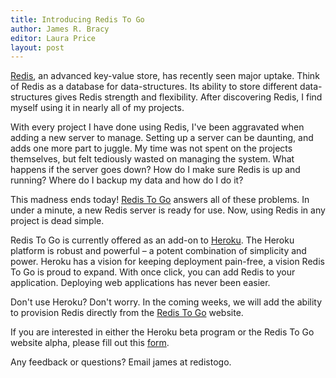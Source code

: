 ```yaml
---
title: Introducing Redis To Go
author: James R. Bracy
editor: Laura Price
layout: post
---
```


[Redis](http://code.google.com/p/redis/), an advanced key-value store, has
recently seen major uptake. Think of Redis as a database
for data-structures. Its ability to store different data-structures 
gives Redis strength and flexibility. After discovering Redis, I find
myself using it in nearly all of my projects.

With every project I have done using Redis, I've been aggravated when adding a
new server to manage. Setting up a server can be daunting, and adds one more
part to juggle. My time was not spent on the projects themselves, but felt
tediously wasted on managing the system. What happens if the server goes down?
How do I make sure Redis is up and running? Where do I backup my data and how
do I do it?

This madness ends today! [Redis To Go](http://redistogo.com/) answers all of
these problems. In under a minute, a new Redis server is ready for use. Now,
using Redis in any project is dead simple.

Redis To Go is currently offered as an add-on to [Heroku](http://heroku.com/).
The Heroku platform is robust and powerful – a potent combination of
simplicity and power. Heroku has a vision for keeping deployment pain-free, a
vision Redis To Go is proud to expand. With once click, you can add Redis to
your application. Deploying web applications has never been easier.

Don't use Heroku? Don't worry. In the coming weeks, we will add the ability to
provision Redis directly from the [Redis To Go](http://redistogo.com/)
website. 

If you are interested in either the Heroku beta program or the Redis To
Go website alpha, please fill out this [form](http://spreadsheets.google.com/viewform?formkey=dFZfTmZ1YWJpRzdSb3V1Wl9QaWVqcWc6MQ).

Any feedback or questions? Email james at redistogo.